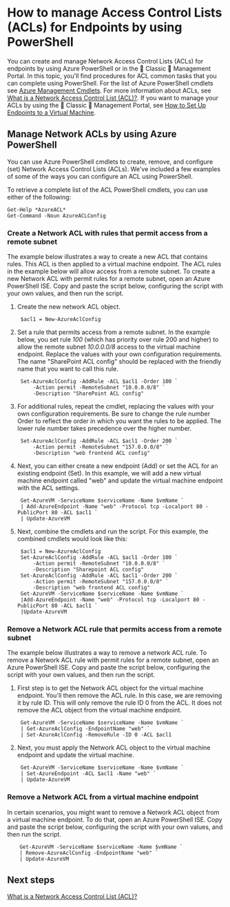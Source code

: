 <properties
   pageTitle="How to manage Access Control Lists (ACLs) for Endpoints by using PowerShell"
   description="Learn how to manage ACLs with PowerShell"
   services="virtual-network"
   documentationCenter="na"
   authors="telmosampaio"
   manager="carmonm"
   editor="tysonn" />
<tags
	ms.service="virtual-network"
	ms.date="03/15/2016"
	wacn.date=""/>

# How to manage Access Control Lists (ACLs) for Endpoints by using PowerShell

You can create and manage Network Access Control Lists (ACLs) for endpoints by using Azure PowerShell or in the  Classic  Management Portal. In this topic, you'll find procedures for ACL common tasks that you can complete using PowerShell. For the list of Azure PowerShell cmdlets see [Azure Management Cmdlets](https://msdn.microsoft.com/zh-cn/library/azure/jj152841.aspx). For more information about ACLs, see [What is a Network Access Control List (ACL)?](/documentation/articles/virtual-networks-acl/). If you want to manage your ACLs by using the  Classic  Management Portal, see [How to Set Up Endpoints to a Virtual Machine](/documentation/articles/virtual-machines-windows-classic-setup-endpoints/).

## Manage Network ACLs by using Azure PowerShell

You can use Azure PowerShell cmdlets to create, remove, and configure (set) Network Access Control Lists (ACLs). We've included a few examples of some of the ways you can configure an ACL using PowerShell.

To retrieve a complete list of the ACL PowerShell cmdlets, you can use either of the following:

	Get-Help *AzureACL*
	Get-Command -Noun AzureACLConfig

### Create a Network ACL with rules that permit access from a remote subnet

The example below illustrates a way to create a new ACL that contains rules. This ACL is then applied to a virtual machine endpoint. The ACL rules in the example below will allow access from a remote subnet. To create a new Network ACL with permit rules for a remote subnet, open an Azure PowerShell ISE. Copy and paste the script below, configuring the script with your own values, and then run the script.

1. Create the new network ACL object.

		$acl1 = New-AzureAclConfig

1. Set a rule that permits access from a remote subnet. In the example below, you set rule *100* (which has priority over rule 200 and higher) to allow the remote subnet *10.0.0.0/8* access to the virtual machine endpoint. Replace the values with your own configuration requirements. The name "SharePoint ACL config" should be replaced with the friendly name that you want to call this rule.

		Set-AzureAclConfig -AddRule -ACL $acl1 -Order 100 `
			-Action permit -RemoteSubnet "10.0.0.0/8" `
			-Description "SharePoint ACL config"

1. For additional rules, repeat the cmdlet, replacing the values with your own configuration requirements. Be sure to change the rule number Order to reflect the order in which you want the rules to be applied. The lower rule number takes precedence over the higher number.

		Set-AzureAclConfig -AddRule -ACL $acl1 -Order 200 `
			-Action permit -RemoteSubnet "157.0.0.0/8" `
			-Description "web frontend ACL config"

1. Next, you can either create a new endpoint (Add) or set the ACL for an existing endpoint (Set). In this example, we will add a new virtual machine endpoint called "web" and update the virtual machine endpoint with the ACL settings.

		Get-AzureVM -ServiceName $serviceName -Name $vmName `
		| Add-AzureEndpoint -Name "web" -Protocol tcp -Localport 80 - PublicPort 80 -ACL $acl1 `
		| Update-AzureVM

1. Next, combine the cmdlets and run the script. For this example, the combined cmdlets would look like this:

		$acl1 = New-AzureAclConfig
		Set-AzureAclConfig -AddRule -ACL $acl1 -Order 100 `
			-Action permit -RemoteSubnet "10.0.0.0/8" `
			-Description "Sharepoint ACL config"
		Set-AzureAclConfig -AddRule -ACL $acl1 -Order 200 `
			-Action permit -RemoteSubnet "157.0.0.0/8" `
			-Description "web frontend ACL config"
		Get-AzureVM -ServiceName $serviceName -Name $vmName `
		|Add-AzureEndpoint -Name "web" -Protocol tcp -Localport 80 - PublicPort 80 -ACL $acl1 `
		|Update-AzureVM

### Remove a Network ACL rule that permits access from a remote subnet

The example below illustrates a way to remove a network ACL rule.  To remove a Network ACL rule with permit rules for a remote subnet, open an Azure PowerShell ISE. Copy and paste the script below, configuring the script with your own values, and then run the script.

1. First step is to get the Network ACL object for the virtual machine endpoint. You'll then remove the ACL rule. In this case, we are removing it by rule ID. This will only remove the rule ID 0 from the ACL. It does not remove the ACL object from the virtual machine endpoint.

		Get-AzureVM -ServiceName $serviceName -Name $vmName `
		| Get-AzureAclConfig -EndpointName "web" `
		| Set-AzureAclConfig -RemoveRule -ID 0 -ACL $acl1

1. Next, you must apply the Network ACL object to the virtual machine endpoint and update the virtual machine.

		Get-AzureVM -ServiceName $serviceName -Name $vmName `
		| Set-AzureEndpoint -ACL $acl1 -Name "web" `
		| Update-AzureVM

### Remove a Network ACL from a virtual machine endpoint

In certain scenarios, you might want to remove a Network ACL object from a virtual machine endpoint. To do that, open an Azure PowerShell ISE. Copy and paste the script below, configuring the script with your own values, and then run the script.

		Get-AzureVM -ServiceName $serviceName -Name $vmName `
		| Remove-AzureAclConfig -EndpointName "web" `
		| Update-AzureVM

## Next steps

[What is a Network Access Control List (ACL)?](/documentation/articles/virtual-networks-acl/)
